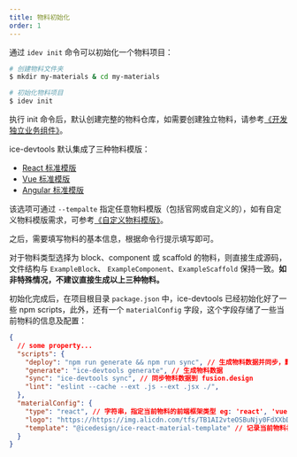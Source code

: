 ```yaml
---
title: 物料初始化
order: 1
---
```


通过 `idev init` 命令可以初始化一个物料项目：

```bash
# 创建物料文件夹
$ mkdir my-materials & cd my-materials

# 初始化物料项目
$ idev init
```

执行 init 命令后，默认创建完整的物料仓库，如需要创建独立物料，请参考[《开发独立业务组件》](/docs/materials/reference/dev.md)。

ice-devtools 默认集成了三种物料模版：

- [React 标准模版](https://github.com/alibaba/ice/tree/master/templates/ice-react-material-template)
- [Vue 标准模版](https://github.com/alibaba/ice/tree/master/templates/ice-vue-material-template)
- [Angular 标准模版](https://github.com/alibaba/ice/tree/master/templates/ice-angular-material-template)

该选项可通过 `--tempalte` 指定任意物料模版（包括官网或自定义的），如有自定义物料模版需求，可参考[《自定义物料模版》](/docs/materials/template/custom.md)。

之后，需要填写物料的基本信息，根据命令行提示填写即可。

对于物料类型选择为 block、component 或 scaffold 的物料，则直接生成源码，文件结构与 `ExampleBlock`、 `ExampleComponent`、`ExampleScaffold` 保持一致。**如非特殊情况，不建议直接生成以上三种物料。**

初始化完成后，在项目根目录 `package.json` 中，ice-devtools 已经初始化好了一些 npm scripts，此外，还有一个 `materialConfig` 字段，这个字段存储了一些当前物料的信息及配置：

```json
{
  // some property...
  "scripts": {
    "deploy": "npm run generate && npm run sync", // 生成物料数据并同步，默认同步到 fusion.design
    "generate": "ice-devtools generate", // 生成物料数据
    "sync": "ice-devtools sync", // 同步物料数据到 fusion.design
    "lint": "eslint --cache --ext .js --ext .jsx ./",
  },
  "materialConfig": {
    "type": "react", // 字符串，指定当前物料的前端框架类型 eg: 'react', 'vue', 'angular'，请勿随意更改
    "logo": "https://https://img.alicdn.com/tfs/TB1AI2vteOSBuNjy0FdXXbDnVXa-680-192.png", // 配置物料的品牌 logo
    "template": "@icedesign/ice-react-material-template" // 记录当前物料初始化时的物料模版，当添加物料时，将依赖这个值获取物料模版，请勿随意更改
  }
}
```
